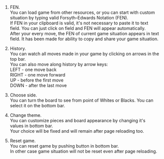 1. FEN. \
You can load game from other resources, or you can start with custom situation by typing valid Forsyth–Edwards Notation (FEN). \
If FEN in your clipboard is valid, it's not necessary to paste it to text field. You can just click on field and FEN will appear automatically. \
After your every move, the FEN of current game situation appears in text field. It has been made for ability to copy and share your game situation.

2. History. \
You can watch all moves made in your game by clicking on arrows in the top bar. \
You can also move along history by arrow keys: \
LEFT - one move back \
RIGHT - one move forward \
UP - before the first move \
DOWN - after the last move

3. Choose side. \
You can turn the board to see from point of Whites or Blacks. You can select it on the bottom bar.

4. Change theme. \
You can customize pieces and board appearance by changing it's values in bottom bar. \
Your choice will be fixed and will remain after page reloading too.

5. Reset game. \
You can reset game by pushing button in bottom bar. \
In other case game situation will not be reset even after page reloading.
